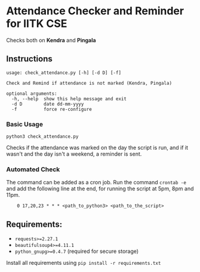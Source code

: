 # Attendance Checker and Reminder for IITK CSE

Checks both on **Kendra** and **Pingala**

## Instructions

```
usage: check_attendance.py [-h] [-d D] [-f]

Check and Remind if attendance is not marked (Kendra, Pingala)

optional arguments:
  -h, --help  show this help message and exit
  -d D        date dd-mm-yyyy
  -f          force re-configure
```

### Basic Usage

```python3 check_attendance.py```

Checks if the attendance was marked on the day the script is run, and if it
wasn't and the day isn't a weekend, a reminder is sent.

### Automated Check

The command can be added as a cron job. Run the command `crontab -e` and add
the following line at the end, for running the script at 5pm, 8pm and 11pm.

```
    0 17,20,23 * * * <path_to_python3> <path_to_the_script>
```

## Requirements:

* `requests>=2.27.1`
* `beautifulsoup4>=4.11.1`
* `python_gnupg>=0.4.7` (required for secure storage)

Install all requirements using `pip install -r requirements.txt`
